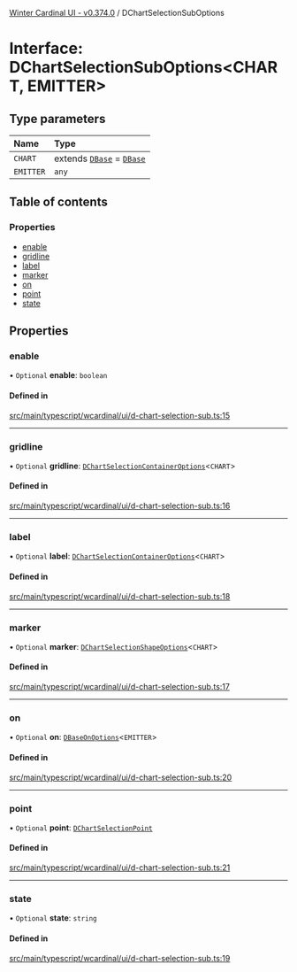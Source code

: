 [Winter Cardinal UI - v0.374.0](../index.md) / DChartSelectionSubOptions

# Interface: DChartSelectionSubOptions\<CHART, EMITTER\>

## Type parameters

| Name | Type |
| :------ | :------ |
| `CHART` | extends [`DBase`](../classes/DBase.md) = [`DBase`](../classes/DBase.md) |
| `EMITTER` | `any` |

## Table of contents

### Properties

- [enable](DChartSelectionSubOptions.md#enable)
- [gridline](DChartSelectionSubOptions.md#gridline)
- [label](DChartSelectionSubOptions.md#label)
- [marker](DChartSelectionSubOptions.md#marker)
- [on](DChartSelectionSubOptions.md#on)
- [point](DChartSelectionSubOptions.md#point)
- [state](DChartSelectionSubOptions.md#state)

## Properties

### enable

• `Optional` **enable**: `boolean`

#### Defined in

[src/main/typescript/wcardinal/ui/d-chart-selection-sub.ts:15](https://github.com/winter-cardinal/winter-cardinal-ui/blob/v0.310.1/src/main/typescript/wcardinal/ui/d-chart-selection-sub.ts#L15)

___

### gridline

• `Optional` **gridline**: [`DChartSelectionContainerOptions`](DChartSelectionContainerOptions.md)\<`CHART`\>

#### Defined in

[src/main/typescript/wcardinal/ui/d-chart-selection-sub.ts:16](https://github.com/winter-cardinal/winter-cardinal-ui/blob/v0.310.1/src/main/typescript/wcardinal/ui/d-chart-selection-sub.ts#L16)

___

### label

• `Optional` **label**: [`DChartSelectionContainerOptions`](DChartSelectionContainerOptions.md)\<`CHART`\>

#### Defined in

[src/main/typescript/wcardinal/ui/d-chart-selection-sub.ts:18](https://github.com/winter-cardinal/winter-cardinal-ui/blob/v0.310.1/src/main/typescript/wcardinal/ui/d-chart-selection-sub.ts#L18)

___

### marker

• `Optional` **marker**: [`DChartSelectionShapeOptions`](DChartSelectionShapeOptions.md)\<`CHART`\>

#### Defined in

[src/main/typescript/wcardinal/ui/d-chart-selection-sub.ts:17](https://github.com/winter-cardinal/winter-cardinal-ui/blob/v0.310.1/src/main/typescript/wcardinal/ui/d-chart-selection-sub.ts#L17)

___

### on

• `Optional` **on**: [`DBaseOnOptions`](DBaseOnOptions.md)\<`EMITTER`\>

#### Defined in

[src/main/typescript/wcardinal/ui/d-chart-selection-sub.ts:20](https://github.com/winter-cardinal/winter-cardinal-ui/blob/v0.310.1/src/main/typescript/wcardinal/ui/d-chart-selection-sub.ts#L20)

___

### point

• `Optional` **point**: [`DChartSelectionPoint`](../index.md#dchartselectionpoint-1)

#### Defined in

[src/main/typescript/wcardinal/ui/d-chart-selection-sub.ts:21](https://github.com/winter-cardinal/winter-cardinal-ui/blob/v0.310.1/src/main/typescript/wcardinal/ui/d-chart-selection-sub.ts#L21)

___

### state

• `Optional` **state**: `string`

#### Defined in

[src/main/typescript/wcardinal/ui/d-chart-selection-sub.ts:19](https://github.com/winter-cardinal/winter-cardinal-ui/blob/v0.310.1/src/main/typescript/wcardinal/ui/d-chart-selection-sub.ts#L19)
